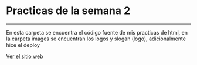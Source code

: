 # Practicas de la semana 2 #
-----------------------------
En esta carpeta se encuentra el código fuente de mis practicas de html, en la carpeta images se encuentran los logos y slogan (logo), adicionalmente hice el deploy


[Ver el sitio web](https://delidelicake-3ff7e.web.app/)